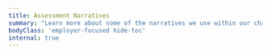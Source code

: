 ```yaml
---
title: Assessment Narratives
summary: "Learn more about some of the narratives we use within our challenges"
bodyClass: 'employer-focused hide-toc'
internal: true
---
```

